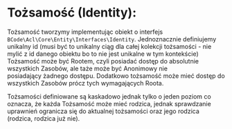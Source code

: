 Tożsamość (Identity):
=====================

Tożsamość tworzymy implementując obiekt o interfejs `BCode\Acl\Core\Entity\Interfaces\Identity`. Jednoznacznie definiujemy unikalny id 
(musi być to unikalny ciąg dla całej kolekcji tożsamości - nie mylić z id danego obiektu bo to nie jest unikalne w tym kontekście)
Tożsamość może być Rootem, czyli posiadać dostęp do absolutnie wszystkich Zasobów, ale taże może być Anonimowy nie posiadający żadnego dostępu.
Dodatkowo tożsamość może mieć dostęp do wszystkich Zasobów prócz tych wymagających Roota.

Tożsamości definiowane są kaskadowo jednak tylko o jeden poziom co oznacza, że każda Tożsamość może mieć rodzica, jednak sprawdzanie uprawnień
ogranicza się do aktualnej tożsamości oraz jego rodzica (rodzica, rodzica już nie).